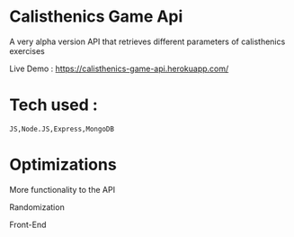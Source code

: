# Calisthenics Game Api
  
  A very alpha version API that retrieves different parameters of calisthenics exercises 
  
  Live Demo : https://calisthenics-game-api.herokuapp.com/
  
# Tech used :
    JS,Node.JS,Express,MongoDB
    
# Optimizations

  More functionality to the API
  
  Randomization
  
  Front-End
